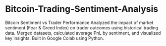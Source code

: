 # Bitcoin-Trading-Sentiment-Analysis
Bitcoin Sentiment vs Trader Performance Analyzed the impact of market sentiment (Fear &amp; Greed Index) on trader outcomes using historical trading data. Merged datasets, calculated average PnL by sentiment, and visualized key insights. Built in Google Colab using Python.
